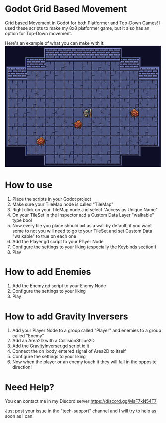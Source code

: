 # Godot Grid Based Movement
Grid based Movement in Godot for both Platformer and Top-Down Games!
I used these scripts to make my 8x8 platformer game, but it also has an option for Top-Down movement.

Here's an example of what you can make with it:
<img src="https://raw.githubusercontent.com/sventomasek/Godot-Grid-Based-Movement/main/Images/Example1.gif" width="500" />

# How to use
1. Place the scripts in your Godot project
2. Make sure your TileMap node is called "TileMap"
3. Right click on your TileMap node and select "Access as Unique Name"
4. On your TileSet in the Inspector add a Custom Data Layer "walkable" type bool
5. Now every tile you place should act as a wall by default, if you want some to not you will need to go to your TileSet and set Custom Data "walkable" to true on each one
6. Add the Player.gd script to your Player Node
7. Configure the settings to your liking (especially the Keybinds section!)
8. Play

# How to add Enemies
1. Add the Enemy.gd script to your Enemy Node
2. Configure the settings to your liking
3. Play

# How to add Gravity Inversers
1. Add your Player Node to a group called "Player" and enemies to a group called "Enemy"
2. Add an Area2D with a CollisionShape2D
3. Add the GravityInverser.gd script to it
4. Connect the on_body_entered signal of Area2D to itself
5. Configure the settings to your liking
6. Now when the player or an enemy touch it they will fall in the opposite direction!

# Need Help?
You can contact me in my Discord server https://discord.gg/MsF7kN54T7

Just post your issue in the "tech-support" channel and I will try to help as soon as I can.
